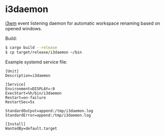 # i3daemon

[i3wm](https://i3wm.org/) event listening daemon for automatic workspace renaming based on opened windows.

Build:

```bash
$ cargo build --release
$ cp target/release/i3daemon ~/bin
```

Example systemd service file:

```
[Unit]
Description=i3daemon

[Service]
Environment=DISPLAY=:0
ExecStart=%h/bin/i3daemon
Restart=on-failure
RestartSec=5s

StandardOutput=append:/tmp/i3daemon.log
StandardError=append:/tmp/i3daemon.log

[Install]
WantedBy=default.target
```

